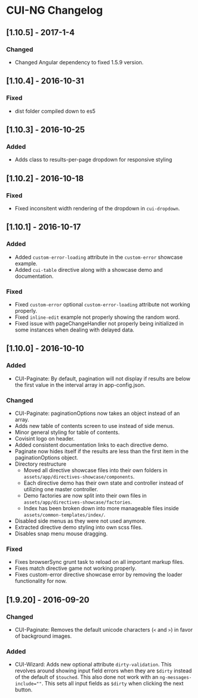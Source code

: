 # CUI-NG Changelog

## [1.10.5] - 2017-1-4

### Changed
* Changed Angular dependency to fixed 1.5.9 version.

## [1.10.4] - 2016-10-31

### Fixed
* dist folder compiled down to es5

## [1.10.3] - 2016-10-25

### Added
* Adds class to results-per-page dropdown for responsive styling

## [1.10.2] - 2016-10-18

### Fixed
* Fixed inconsitent width rendering of the dropdown in `cui-dropdown`. 


## [1.10.1] - 2016-10-17

### Added
* Added `custom-error-loading` attribute in the `custom-error` showcase example.
* Added `cui-table` directive along with a showcase demo and documentation.

### Fixed
* Fixed `custom-error` optional `custom-error-loading` attribute not working properly.
* Fixed `inline-edit` example not properly showing the random word.
* Fixed issue with pageChangeHandler not properly being initialized in some instances when dealing with delayed data.


## [1.10.0] - 2016-10-10

### Added
* CUI-Paginate: By default, pagination will not display if results are below the first value in the interval array in app-config.json.

### Changed
* CUI-Paginate: paginationOptions now takes an object instead of an array.
* Adds new table of contents screen to use instead of side menus.
* Minor general styling for table of contents.
* Covisint logo on header.
* Added consistent documentation links to each directive demo.
* Paginate now hides itself if the results are less than the first item in the paginationOptions object.
* Directory restructure
    * Moved all directive showcase files into their own folders in `assets/app/directives-showcase/components`.
    * Each directive demo has their own state and controller instead of utilizing one master controller.
    * Demo factories are now split into their own files in `assets/app/directives-showcase/factories`.
    * Index has been broken down into more manageable files inside `assets/common-templates/index/`.
* Disabled side menus as they were not used anymore.
* Extracted directive demo styling into own scss files.
* Disables snap menu mouse dragging.

### Fixed
* Fixes browserSync grunt task to reload on all important markup files.
* Fixes match directive game not working properly.
* Fixes custom-error directive showcase error by removing the loader functionality for now.


## [1.9.20] - 2016-09-20

### Changed
* CUI-Paginate: Removes the default unicode characters (`<` and `>`) in favor of background images.

### Added
* CUI-Wizard: Adds new optional attribute `dirty-validation`. This revolves around showing input field errors when they are `$dirty` instead
of the default of `$touched`. This also done not work with an `ng-messages-include=""`. This sets all input fields as `$dirty` when clicking the next button.
